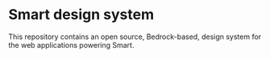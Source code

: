 # Smart design system

This repository contains an open source, Bedrock-based, design system for the
web applications powering Smart.
